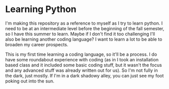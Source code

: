 # Learning Python

I'm making this repository as a reference to myself as I try to learn python. I need to be at an intermediate level before the beginning of the fall semester, so I have this summer to learn. Maybe if I don't find it too challenging I'll also be learning another coding language? I want to learn a lot to be able to broaden my career prospects.

This is my first time learning a coding language, so it'll be a process. I do have some roundabout experience with coding (as in I took an installation based class and it included some basic coding stuff, but it wasn't the focus and any advanced stuff was already written out for us). So I'm not fully in the dark, just mostly. If I'm in a dark shadowy alley, you can just see my foot poking out into the sun.

